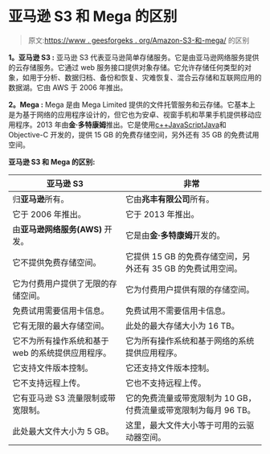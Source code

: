 # 亚马逊 S3 和 Mega 的区别

> 原文:[https://www . geesforgeks . org/Amazon-S3-和-mega/](https://www.geeksforgeeks.org/difference-between-amazon-s3-and-mega/) 的区别

**1。亚马逊 S3 :**
亚马逊 S3 代表亚马逊简单存储服务。它是由亚马逊网络服务提供的云存储服务。它通过 web 服务接口提供对象存储。它允许存储任何类型的对象，如用于分析、数据归档、备份和恢复、灾难恢复、混合云存储和互联网应用的数据湖。它由 AWS 于 2006 年推出。

**2。Mega :**
Mega 是由 Mega Limited 提供的文件托管服务和云存储。它基本上是为基于网络的应用程序设计的，但它也为安卓、视窗手机和苹果手机提供移动应用程序。2013 年由**金·多特康姆**推出。它是使用[c++](https://www.geeksforgeeks.org/c-plus-plus/)[JavaScript](https://www.geeksforgeeks.org/javascript-tutorial/)[Java](https://www.geeksforgeeks.org/java/)和 Objective-C 开发的，提供 15 GB 的免费存储空间，另外还有 35 GB 的免费试用空间。

**亚马逊 S3 和 Mega 的区别:**

<center>

| 亚马逊 S3 | 非常 |
| --- | --- |
| 归**亚马逊**所有。 | 它由**兆丰有限公司**所有。 |
| 它于 2006 年推出。 | 它于 2013 年推出。 |
| 由**亚马逊网络服务(AWS)** 开发。 | 它是由**金·多特康姆**开发的。 |
| 它不提供免费存储空间。 | 它提供 15 GB 的免费存储空间，另外还有 35 GB 的免费试用空间。 |
| 它为付费用户提供了无限的存储空间。 | 它为付费用户提供有限的存储空间。 |
| 免费试用需要信用卡信息。 | 免费试用不需要信用卡信息。 |
| 它有无限的最大存储空间。 | 此处的最大存储大小为 16 TB。 |
| 它不为所有操作系统和基于 web 的系统提供应用程序。 | 它为所有操作系统和基于网络的系统提供应用程序。 |
| 它支持文件版本控制。 | 它还支持文件版本控制。 |
| 它不支持远程上传。 | 它也不支持远程上传。 |
| 它有亚马逊 S3 流量限制或带宽限制。 | 它的免费流量或带宽限制为 10 GB，付费流量或带宽限制为每月 96 TB。 |
| 此处最大文件大小为 5 GB。 | 这里，最大文件大小等于可用的云驱动器空间。 |

</center>